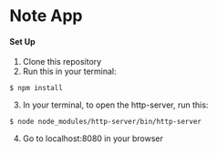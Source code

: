 # Note App
#### Set Up
1) Clone this repository
2) Run this in your terminal:
```
$ npm install
```
3) In your terminal, to open the http-server, run this:
```
$ node node_modules/http-server/bin/http-server
```
4) Go to localhost:8080 in your browser